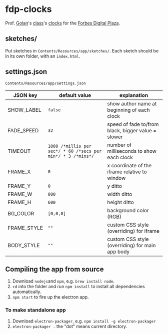 # fdp-clocks

Prof. [Golan](http://flong.com/)'s [class](https://courses.ideate.cmu.edu/60-212/f2020/)'s [clocks](https://courses.ideate.cmu.edu/60-212/f2020/category/03/03-clock/) for the [Forbes Digital Plaza](https://rutheh.com/2019/05/03/forbes-digital-plaza-at-bouquet-street).

## sketches/

Put sketches in `Contents/Resources/app/sketches/`. Each sketch should be in its own folder, with an `index.html`.

## settings.json

`Contents/Resources/app/settings.json`

| JSON key | default value | explanation |
|---|---|---|
| SHOW_LABEL | `false` | show author name at beginning of each clock |
| FADE_SPEED | `32` |  speed of fade to/from black, bigger value = slower |
| TIMEOUT | `1000 /*millis per sec*/ * 60 /*secs per min*/ * 3 /*mins*/` | number of milliseconds to show each clock |
| FRAME_X | `0` | x coordinate of the iframe relative to window |
| FRAME_Y | `0` | y ditto |
| FRAME_W | `800` | width ditto |
| FRAME_H | `600` | height ditto |
| BG_COLOR | `[0,0,0]` | background color (RGB) |
| FRAME_STYLE | `""` | custom CSS style (overriding) for iframe |
| BODY_STYLE | `""` | custom CSS style (overriding) for main app body |


## Compiling the app from source

1. Download `nodejs`and `npm`, e.g. `brew install node`.
2. `cd` into the folder and run `npm install` to install all dependencies automatically.
3. `npm start` to fire up the electron app.

### To make standalone app

1. Download `electron-packager`, e.g. `npm install -g electron-packager`
2. `electron-packager .` the "dot" means current directory.